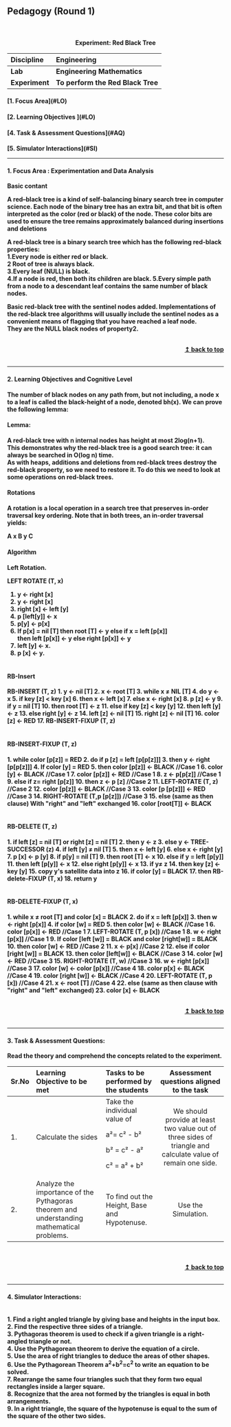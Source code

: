 ## Pedagogy (Round 1)
<p align="center">
<br>
<br>
<b> Experiment: Red Black Tree   <a name="top"></a> <br>
</p>

<b>Discipline | <b>Engineering
:--|:--|
<b> Lab | <b> Engineering Mathematics
<b> Experiment|     <b> To perform the Red Black Tree


<h4> [1. Focus Area](#LO)
<h4> [2. Learning Objectives ](#LO)
<h4> [4. Task & Assessment Questions](#AQ)
<h4> [5. Simulator Interactions](#SI)
<hr>

<a name="LO"></a>
#### 1. Focus Area : Experimentation and Data Analysis
Basic contant
<p>A red–black tree is a kind of self-balancing binary search tree in computer science. Each node of the binary tree has an extra bit, and that bit is often interpreted as the color (red or black) of the node. These color bits are used to ensure the tree remains approximately balanced during insertions and deletions</p>
<p><b>A red-black tree is a binary search tree which has the following red-black properties:</b></br>
1.Every node is either red or black.</br>
2 Root of tree is always black.</br>
3.Every leaf (NULL) is black.</br>
4.If a node is red, then both its children are black.
5.Every simple path from a node to a descendant leaf contains the same number of black nodes.</br>
<p>	Basic red-black tree with the sentinel nodes added. Implementations of the red-black tree algorithms will usually include the sentinel nodes as a convenient means of flagging that you have reached a leaf node.</br>
They are the NULL black nodes of property2.
</p>
<br/>
<div align="right">
    <b><a href="#top">↥ back to top</a></b>
</div>
<br/>
<hr>

<a name="LO"></a>
#### 2. Learning Objectives and Cognitive Level
The number of black nodes on any path from, but not including, a node x to a leaf is called the black-height of a node, denoted bh(x). We can prove the following lemma:<br>
<h4><b>Lemma:</b></h4>
A red-black tree with n internal nodes has height at most 2log(n+1).</br>
This demonstrates why the red-black tree is a good search tree: it can always be searched in O(log n) time.</br>
As with heaps, additions and deletions from red-black trees destroy the red-black property, so we need to restore it. To do this we need to look at some operations on red-black trees.
<h4><b>Rotations</b></h4>
A rotation is a local operation in a search tree that preserves in-order traversal key ordering.
Note that in both trees, an in-order traversal yields:

A x B y C
<h4><b>Algorithm</b></h4>
<h4><b>Left Rotation.

LEFT ROTATE (T, x)
 1. y ← right [x]
 1. y ← right [x]
 2. right [x] ← left [y]
 3. p [left[y]] ← x
 4. p[y] ← p[x]
 5. If p[x] = nil [T]
   then root [T] ← y
    else if x = left [p[x]] 									
      then left [p[x]] ← y
    else right [p[x]] ← y
 6. left [y] ← x.
 7. p [x] ← y.</br></br>
 <h4><b> RB-Insert </b></h4>
 RB-INSERT (T, z)
 1. y ← nil [T]
 2. x ← root [T]
 3. while x ≠ NIL [T]
 4. do y ← x
 5. if key [z] < key [x]
 6. then x  ← left [x]
 7. else x ←  right [x]
 8. p [z] ← y
 9. if y = nil [T]
 10. then root [T] ← z
 11. else if key [z] < key [y]
 12. then left [y] ← z
 13. else right [y] ← z
 14. left [z] ← nil [T]
 15. right [z] ← nil [T]
 16. color [z] ← RED
 17. RB-INSERT-FIXUP (T, z)</br></br>
  <h4><b> RB-INSERT-FIXUP (T, z) </b></h4>
  1. while color [p[z]] = RED
 2. do if p [z] = left [p[p[z]]]
 3. then y ← right [p[p[z]]]
 4. If color [y] = RED
 5. then color [p[z]] ← BLACK    //Case 1
 6. color [y] ← BLACK            //Case 1
 7. color [p[z]] ← RED           //Case 1
 8. z  ← p[p[z]]                 //Case 1
 9. else if z= right [p[z]]
 10. then z ← p [z]              //Case 2
 11. LEFT-ROTATE (T, z)          //Case 2
 12. color [p[z]] ← BLACK        //Case 3
 13. color [p [p[z]]] ← RED      //Case 3
 14. RIGHT-ROTATE  (T,p [p[z]])  //Case 3
 15. else (same as then clause)
      With "right" and "left" exchanged
 16. color [root[T]] ← BLACK</br></br>
 <h4><b>RB-DELETE (T, z) </b></h4>
 1. if left [z] = nil [T] or right [z] = nil [T]
 2. then y ← z
 3. else y ← TREE-SUCCESSOR (z)
 4. if left [y] ≠ nil [T]
 5. then x ← left [y]
 6. else x ← right [y]
 7. p [x] ←  p [y]
 8. if p[y] = nil [T]
 9. then root [T]  ← x
 10. else if y = left [p[y]]
 11. then left [p[y]] ← x
 12. else right [p[y]] ← x
 13. if y≠ z
 14. then key [z] ← key [y]
 15. copy y's satellite data into z
 16. if color [y] = BLACK
 17. then RB-delete-FIXUP (T, x)
 18. return y</br></br>
  <h4><b>RB-DELETE-FIXUP (T, x) </b></h4>
  1. while x ≠ root [T] and color [x] = BLACK
 2. do if x = left [p[x]]
 3. then w ← right [p[x]]
 4. if color [w] = RED
 5. then color [w] ← BLACK        //Case 1
 6. color [p[x]] ← RED            //Case 1
 7. LEFT-ROTATE (T, p [x])        //Case 1
 8. w ← right [p[x]]              //Case 1
 9. If color [left [w]] = BLACK and color [right[w]] = BLACK
 10. then color [w] ← RED         //Case 2
 11. x ← p[x]                     //Case 2
 12. else if color [right [w]] = BLACK
 13. then color [left[w]] ← BLACK //Case 3
 14. color [w] ← RED              //Case 3
 15. RIGHT-ROTATE (T, w)          //Case 3
 16. w ← right [p[x]]             //Case 3
 17. color [w] ← color [p[x]]     //Case 4
 18. color p[x] ← BLACK           //Case 4
 19. color [right [w]] ← BLACK    //Case 4
 20. LEFT-ROTATE (T, p [x])       //Case 4
 21. x ← root [T]                 //Case 4
 22. else (same as then clause with "right" and "left" exchanged)
 23. color [x] ← BLACK
</p>


<br/>
<div align="right">
    <b><a href="#top">↥ back to top</a></b>
</div>
<br/>
<hr>

<a name="IS"></a>

#### 3. Task & Assessment Questions:

Read the theory and comprehend the concepts related to the experiment. 
<br>

Sr.No | Learning Objective to be met | Tasks to be performed by the students | Assessment questions aligned to the task
:--|:--|:--|:--:
1.| Calculate the sides | Take the individual value of <p>a²= c² - b²</p> b² = c² - a² <p>c² = a² + b²</p> | We should provide at least two value out of three sides of triangle and calculate value of remain one side.
2.| Analyze the importance of the Pythagoras theorem and understanding mathematical problems. | To find out the Height, Base and Hypotenuse. | Use the Simulation.

<br>

<br/>
<div align="right">
    <b><a href="#top">↥ back to top</a></b>
</div>
<br/>
<hr>

<a name="SI"></a>

#### 4. Simulator Interactions:

<br>1. Find a right angled triangle by giving base and heights in the input box.
<br>2. Find the respective three sides of a triangle.
<br>3. Pythagoras theorem is used to check if a given triangle is a right-angled triangle or not.
<br>4. Use the Pythagorean theorem to derive the equation of a circle.
<br>5. Use the area of right triangles to deduce the areas of other shapes.
<br>6. Use the Pythagorean Theorem a<sup>2</sup>+b<sup>2</sup>=c<sup>2</sup> to write an equation to be solved.
<br>7. Rearrange the same four triangles such that they form two equal rectangles inside a larger square. 
<br>8. Recognize that the area not formed by the triangles is equal in both arrangements.
<br>9. In a right triangle, the square of the hypotenuse is equal to the sum of the square of the other two sides.
